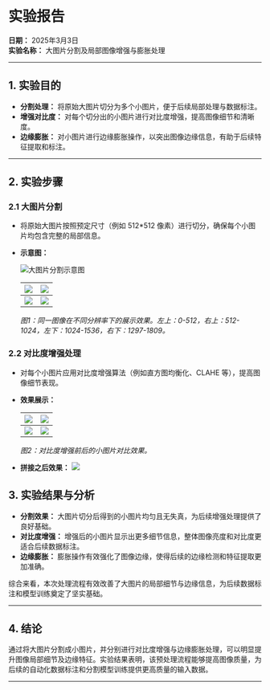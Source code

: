 # 实验报告

**日期：** 2025年3月3日  
**实验名称：** 大图片分割及局部图像增强与膨胀处理

---

## 1. 实验目的

- **分割处理：** 将原始大图片切分为多个小图片，便于后续局部处理与数据标注。  
- **增强对比度：** 对每个切分出的小图片进行对比度增强，提高图像细节和清晰度。  
- **边缘膨胀：** 对小图片进行边缘膨胀操作，以突出图像边缘信息，有助于后续特征提取和标注。

---

## 2. 实验步骤

### 2.1 大图片分割

- 将原始大图片按照预定尺寸（例如 512*512 像素）进行切分，确保每个小图片均包含完整的局部信息。
- **示意图：**

  ![大图片分割示意图](./concatenated/05-1_1_12-03-15-28-57_combined.png)
  
  | ![](./images/05-1_1_12-03-15-28-57_res_processed_x0-512.png) | ![](./images/05-1_1_12-03-15-28-57_res_processed_x512-1024.png) |
  |:---:|:---:|
  | ![](./images/05-1_1_12-03-15-28-57_res_processed_x1024-1536.png) | ![](./images/05-1_1_12-03-15-28-57_res_processed_x1297-1809.png) |

  *图1：同一图像在不同分辨率下的展示效果。左上：0-512，右上：512-1024，左下：1024-1536，右下：1297-1809。*

### 2.2 对比度增强处理

- 对每个小图片应用对比度增强算法（例如直方图均衡化、CLAHE 等），提高图像细节表现。
- **效果展示：**

  | ![](./enhanced_images/05-1_1_12-03-15-28-57_res_processed_x0-512.png) | ![](./enhanced_images/05-1_1_12-03-15-28-57_res_processed_x512-1024.png) |
  |:---:|:---:|
  | ![](./enhanced_images/05-1_1_12-03-15-28-57_res_processed_x1024-1536.png) | ![](./enhanced_images/05-1_1_12-03-15-28-57_res_processed_x1297-1809.png) |
  
  *图2：对比度增强前后的小图片对比效果。*

- **拼接之后效果：**
![](./concatenated_enhanced/05-1_1_12-03-15-28-57_combined.png)

## 3. 实验结果与分析

- **分割效果：** 大图片切分后得到的小图片均匀且无失真，为后续增强处理提供了良好基础。
- **对比度增强：** 增强后的小图片显示出更多细节信息，整体图像亮度和对比度更适合后续数据标注。
- **边缘膨胀：** 膨胀操作有效强化了图像边缘，使得后续的边缘检测和特征提取更加准确。

综合来看，本次处理流程有效改善了大图片的局部细节与边缘信息，为后续数据标注和模型训练奠定了坚实基础。

---

## 4. 结论

通过将大图片分割成小图片，并分别进行对比度增强与边缘膨胀处理，可以明显提升图像局部细节及边缘特征。实验结果表明，该预处理流程能够提高图像质量，为后续的自动化数据标注和分割模型训练提供更高质量的输入数据。

---
